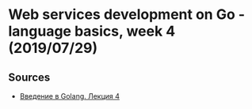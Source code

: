 # Web services development on Go - language basics, week 4 (2019/07/29)

## Sources
- [Введение в Golang. Лекция 4](golang-4.pdf)

